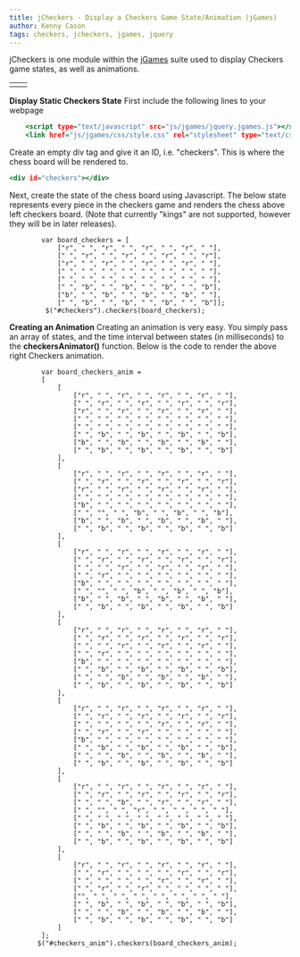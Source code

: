 ```yaml
---
title: jCheckers - Display a Checkers Game State/Animation (jGames)
author: Kenny Cason
tags: checkers, jcheckers, jgames, jquery
---
```


jCheckers is one module within the <a href="/posts/2011-08-08-jgames.html">jGames</a> suite used to display Checkers game states, as well as animations. 
    <table>
        <tr><td><div id="checkers"></div></td><td><div id="checkers_anim"></div></td></tr>
    </table>

<strong>Display Static Checkers State</strong>
First include the following lines to your webpage

```{.html .numberLines startFrom="1"}
    <script type="text/javascript" src="js/jgames/jquery.jgames.js"></script>
    <link href="js/jgames/css/style.css" rel="stylesheet" type="text/css" />

```
Create an empty div tag and give it an ID, i.e. "checkers". This is where the chess board will be rendered to.

```{.html .numberLines startFrom="1"}
<div id="checkers"></div>

```
Next, create the state of the chess board using Javascript. The below state represents every piece in the checkers game and renders the chess above left checkers board. (Note that currently "kings" are not supported, however they will be in later releases).

```{.javascript .numberLines startFrom="1"}
        var board_checkers = [
            ["r", " ", "r", " ", "r", " ", "r", " "],
            [" ", "r", " ", "r", " ", "r", " ", "r"],
            ["r", " ", "r", " ", "r", " ", "r", " "],
            [" ", " ", " ", " ", " ", " ", " ", " "],
            [" ", " ", " ", " ", " ", " ", " ", " "],
            [" ", "b", " ", "b", " ", "b", " ", "b"],
            ["b", " ", "b", " ", "b", " ", "b", " "],
            [" ", "b", " ", "b", " ", "b", " ", "b"]];
         $("#checkers").checkers(board_checkers);
```

<strong>Creating an Animation</strong>
Creating an animation is very easy. You simply pass an array of states, and the time interval between states (in milliseconds) to the <b>checkersAnimator()</b> function. Below is the code to render the above right Checkers animation.

```{.javascript .numberLines startFrom="1"}
        var board_checkers_anim =
        [
            [
                ["r", " ", "r", " ", "r", " ", "r", " "],
                [" ", "r", " ", "r", " ", "r", " ", "r"],
                ["r", " ", "r", " ", "r", " ", "r", " "],
                [" ", " ", " ", " ", " ", " ", " ", " "],
                [" ", " ", " ", " ", " ", " ", " ", " "],
                [" ", "b", " ", "b", " ", "b", " ", "b"],
                ["b", " ", "b", " ", "b", " ", "b", " "],
                [" ", "b", " ", "b", " ", "b", " ", "b"]
            ],
            [
                ["r", " ", "r", " ", "r", " ", "r", " "],
                [" ", "r", " ", "r", " ", "r", " ", "r"],
                ["r", " ", "r", " ", "r", " ", "r", " "],
                [" ", " ", " ", " ", " ", " ", " ", " "],
                ["b", " ", " ", " ", " ", " ", " ", " "],
                [" ", "", " ", "b", " ", "b", " ", "b"],
                ["b", " ", "b", " ", "b", " ", "b", " "],
                [" ", "b", " ", "b", " ", "b", " ", "b"]
            ],
            [
                ["r", " ", "r", " ", "r", " ", "r", " "],
                [" ", "r", " ", "r", " ", "r", " ", "r"],
                [" ", " ", "r", " ", "r", " ", "r", " "],
                [" ", "r", " ", " ", " ", " ", " ", " "],
                ["b", " ", " ", " ", " ", " ", " ", " "],
                [" ", "", " ", "b", " ", "b", " ", "b"],
                ["b", " ", "b", " ", "b", " ", "b", " "],
                [" ", "b", " ", "b", " ", "b", " ", "b"]
            ],
            [
                ["r", " ", "r", " ", "r", " ", "r", " "],
                [" ", "r", " ", "r", " ", "r", " ", "r"],
                [" ", " ", "r", " ", "r", " ", "r", " "],
                [" ", "r", " ", " ", " ", " ", " ", " "],
                ["b", " ", " ", " ", " ", " ", " ", " "],
                [" ", "b", " ", "b", " ", "b", " ", "b"],
                [" ", " ", "b", " ", "b", " ", "b", " "],
                [" ", "b", " ", "b", " ", "b", " ", "b"]
            ],
            [
                ["r", " ", "r", " ", "r", " ", "r", " "],
                [" ", "r", " ", "r", " ", "r", " ", "r"],
                [" ", " ", " ", " ", "r", " ", "r", " "],
                [" ", "r", " ", "r", " ", " ", " ", " "],
                ["b", " ", " ", " ", " ", " ", " ", " "],
                [" ", "b", " ", "b", " ", "b", " ", "b"],
                [" ", " ", "b", " ", "b", " ", "b", " "],
                [" ", "b", " ", "b", " ", "b", " ", "b"]
            ],
            [
                ["r", " ", "r", " ", "r", " ", "r", " "],
                [" ", "r", " ", "r", " ", "r", " ", "r"],
                [" ", " ", "b", " ", "r", " ", "r", " "],
                [" ", "", " ", "r", " ", " ", " ", " "],
                [" ", " ", " ", " ", " ", " ", " ", " "],
                [" ", "b", " ", "b", " ", "b", " ", "b"],
                [" ", " ", "b", " ", "b", " ", "b", " "],
                [" ", "b", " ", "b", " ", "b", " ", "b"]
            ],
            [
                ["r", " ", "r", " ", "r", " ", "r", " "],
                [" ", "r", " ", " ", " ", "r", " ", "r"],
                [" ", " ", " ", " ", "r", " ", "r", " "],
                [" ", "r", " ", "r", " ", " ", " ", " "],
                ["", " ", " ", " ", " ", " ", " ", " "],
                [" ", "b", " ", "b", " ", "b", " ", "b"],
                [" ", " ", "b", " ", "b", " ", "b", " "],
                [" ", "b", " ", "b", " ", "b", " ", "b"]
            ]
        ];
       $("#checkers_anim").checkers(board_checkers_anim);

```
<script src="//ajax.googleapis.com/ajax/libs/jquery/1.6.2/jquery.min.js" type="text/javascript"></script>
<script type="text/javascript" src="/js/jgames/jquery.jgames.js"></script>
<script type="text/javascript" src="/js/jgames/jquery.jgames.demo-data.js"></script>
<link href="/js/jgames/css/style.css" rel="stylesheet" type="text/css" />
<script type="text/javascript">
<!--
$(document).ready(function(){$("#checkers").checkers(board_checkers);$("#checkers_anim").checkersAnimator(board_checkers_anim, 1000);});
//--></script>
